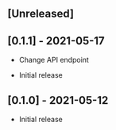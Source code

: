 ## [Unreleased]

## [0.1.1] - 2021-05-17

- Change API endpoint

- Initial release
## [0.1.0] - 2021-05-12

- Initial release

